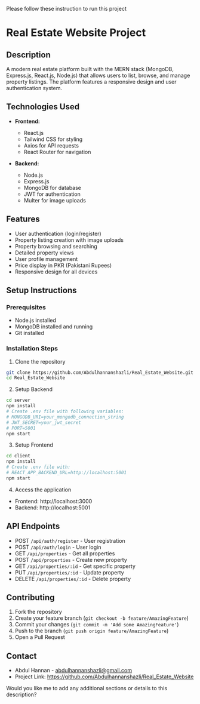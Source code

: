 
Please follow these instruction to run this project 
# Real Estate Website Project

## Description
A modern real estate platform built with the MERN stack (MongoDB, Express.js, React.js, Node.js) that allows users to list, browse, and manage property listings. The platform features a responsive design and user authentication system.

## Technologies Used
- **Frontend:**
  - React.js
  - Tailwind CSS for styling
  - Axios for API requests
  - React Router for navigation

- **Backend:**
  - Node.js
  - Express.js
  - MongoDB for database
  - JWT for authentication
  - Multer for image uploads

## Features
- User authentication (login/register)
- Property listing creation with image uploads
- Property browsing and searching
- Detailed property views
- User profile management
- Price display in PKR (Pakistani Rupees)
- Responsive design for all devices

## Setup Instructions

### Prerequisites
- Node.js installed
- MongoDB installed and running
- Git installed

### Installation Steps

1. Clone the repository
```bash
git clone https://github.com/Abdulhannanshazli/Real_Estate_Website.git
cd Real_Estate_Website
```

2. Setup Backend
```bash
cd server
npm install
# Create .env file with following variables:
# MONGODB_URI=your_mongodb_connection_string
# JWT_SECRET=your_jwt_secret
# PORT=5001
npm start
```

3. Setup Frontend
```bash
cd client
npm install
# Create .env file with:
# REACT_APP_BACKEND_URL=http://localhost:5001
npm start
```

4. Access the application
- Frontend: http://localhost:3000
- Backend: http://localhost:5001

## API Endpoints
- POST `/api/auth/register` - User registration
- POST `/api/auth/login` - User login
- GET `/api/properties` - Get all properties
- POST `/api/properties` - Create new property
- GET `/api/properties/:id` - Get specific property
- PUT `/api/properties/:id` - Update property
- DELETE `/api/properties/:id` - Delete property

## Contributing
1. Fork the repository
2. Create your feature branch (`git checkout -b feature/AmazingFeature`)
3. Commit your changes (`git commit -m 'Add some AmazingFeature'`)
4. Push to the branch (`git push origin feature/AmazingFeature`)
5. Open a Pull Request

## Contact
- Abdul Hannan - abdulhannanshazli@gmail.com
- Project Link: https://github.com/Abdulhannanshazli/Real_Estate_Website

Would you like me to add any additional sections or details to this description?
